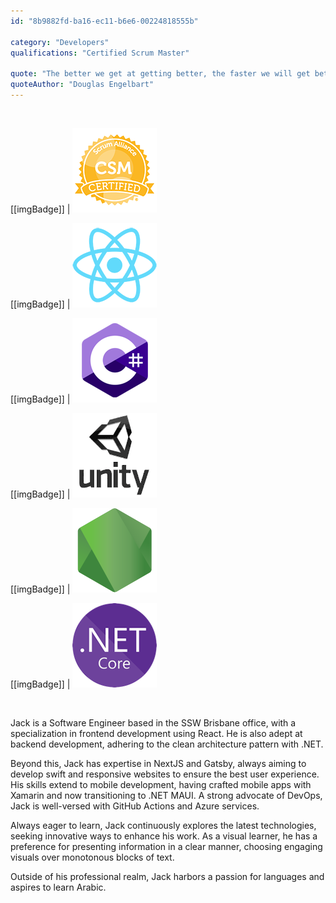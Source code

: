 ```yaml
---
id: "8b9882fd-ba16-ec11-b6e6-00224818555b"

category: "Developers"
qualifications: "Certified Scrum Master"

quote: "The better we get at getting better, the faster we will get better"
quoteAuthor: "Douglas Engelbart"
---
```


[Editing your profile]: https://github.com/SSWConsulting/People/wiki/3.-Editing-your-profile

<br/>

[[imgBadge]]
| ![CSM_Badge](../badges/Certification-scrumalliance-master.png)

[[imgBadge]]
| ![react.png](../badges/Developer-react.png)

[[imgBadge]]
| ![C Sharp image badge](../badges/Developer-c-sharp.png)

[[imgBadge]]
| ![Unity3D image badge](../badges/Developer-Unity3d.png)

[[imgBadge]]
| ![node js](../badges/Developer-node-js.png)

[[imgBadge]]
| ![node js](../badges/Developer-dotnet-core.png)


<br/>

Jack is a Software Engineer based in the SSW Brisbane office, with a specialization in frontend development using React. He is also adept at backend development, adhering to the clean architecture pattern with .NET.

Beyond this, Jack has expertise in NextJS and Gatsby, always aiming to develop swift and responsive websites to ensure the best user experience. His skills extend to mobile development, having crafted mobile apps with Xamarin and now transitioning to .NET MAUI. A strong advocate of DevOps, Jack is well-versed with GitHub Actions and Azure services.

Always eager to learn, Jack continuously explores the latest technologies, seeking innovative ways to enhance his work. As a visual learner, he has a preference for presenting information in a clear manner, choosing engaging visuals over monotonous blocks of text.

Outside of his professional realm, Jack harbors a passion for languages and aspires to learn Arabic.



